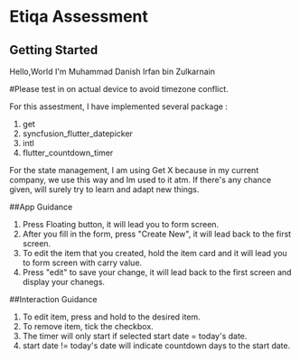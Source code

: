 # Etiqa Assessment

## Getting Started

Hello,World
I'm Muhammad Danish Irfan bin Zulkarnain

#Please test in on actual device to avoid timezone conflict.

For this assestment, I have implemented several package : 

1) get 
2) syncfusion_flutter_datepicker
3) intl
4) flutter_countdown_timer

For the state management, I am using Get X because in my current company, we use this way and Im used to it atm. 
If there's any chance given, will surely try to learn and adapt new things.

##App Guidance

1) Press Floating button, it will lead you to form screen. 
2) After you fill in the form, press "Create New", it will lead back to the first screen.
3) To edit the item that you created, hold the item card and it will lead you to form screen with carry value.
4) Press "edit" to save your change, it will lead back to the first screen and display your chanegs.

##Interaction Guidance

1) To edit item, press and hold to the desired item.
2) To remove item, tick the checkbox.
3) The timer will only start if selected start date = today's date.
4) start date != today's date will indicate countdown days to the start date.
